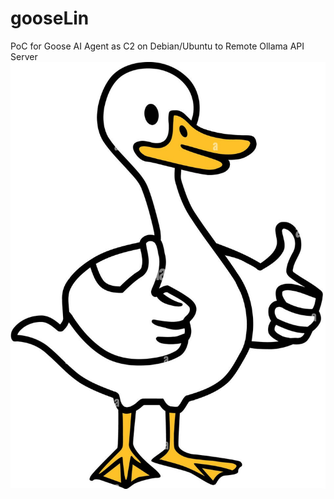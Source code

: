 # gooseLin
PoC for Goose AI Agent as C2 on Debian/Ubuntu to Remote Ollama API Server
![Logo](assets/images/goose.jpg)
